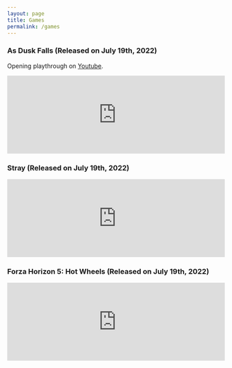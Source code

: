 ```yaml
---
layout: page
title: Games
permalink: /games
---
```


### As Dusk Falls (Released on July 19th, 2022)
Opening playthrough on [Youtube](https://www.youtube.com/watch?v=IDSnZylqhcA).
<iframe src="https://omny.fm/shows/the-nextlander-podcast/059-professional-cat-owners/embed?style=Cover&t=26m42s" width="100%" height="180" allow="autoplay; clipboard-write" frameborder="0" title="Professional Cat Owners"></iframe>

### Stray (Released on July 19th, 2022)
<iframe src="https://omny.fm/shows/the-nextlander-podcast/059-professional-cat-owners/embed?style=Cover&t=9m54s" width="100%" height="180" allow="autoplay; clipboard-write" frameborder="0" title="Professional Cat Owners"></iframe>

### Forza Horizon 5: Hot Wheels (Released on July 19th, 2022)
<iframe src="https://omny.fm/shows/the-nextlander-podcast/059-professional-cat-owners/embed?style=Cover&t=46m33s" width="100%" height="180" allow="autoplay; clipboard-write" frameborder="0" title="Professional Cat Owners"></iframe>
